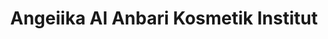 ---
title: "Angeiika Al Anbari Kosmetik Institut"
url: /nuernberg/angeiika-al-anbari-kosmetik-institut/
shop: Kosmetik
---